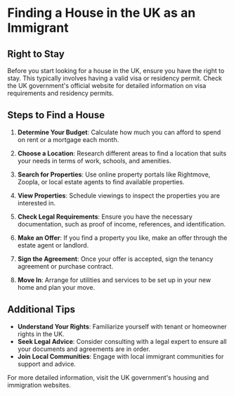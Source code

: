 # Finding a House in the UK as an Immigrant

## Right to Stay
Before you start looking for a house in the UK, ensure you have the right to stay. This typically involves having a valid visa or residency permit. Check the UK government's official website for detailed information on visa requirements and residency permits.

## Steps to Find a House

1. **Determine Your Budget**: Calculate how much you can afford to spend on rent or a mortgage each month.

2. **Choose a Location**: Research different areas to find a location that suits your needs in terms of work, schools, and amenities.

3. **Search for Properties**: Use online property portals like Rightmove, Zoopla, or local estate agents to find available properties.

4. **View Properties**: Schedule viewings to inspect the properties you are interested in.

5. **Check Legal Requirements**: Ensure you have the necessary documentation, such as proof of income, references, and identification.

6. **Make an Offer**: If you find a property you like, make an offer through the estate agent or landlord.

7. **Sign the Agreement**: Once your offer is accepted, sign the tenancy agreement or purchase contract.

8. **Move In**: Arrange for utilities and services to be set up in your new home and plan your move.

## Additional Tips

- **Understand Your Rights**: Familiarize yourself with tenant or homeowner rights in the UK.
- **Seek Legal Advice**: Consider consulting with a legal expert to ensure all your documents and agreements are in order.
- **Join Local Communities**: Engage with local immigrant communities for support and advice.

For more detailed information, visit the UK government's housing and immigration websites.
